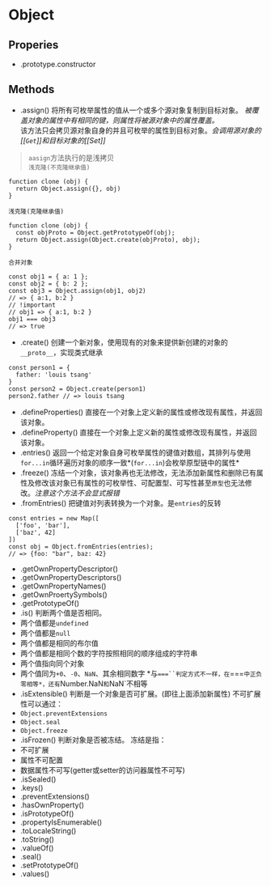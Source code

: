 # Object 
## Properies
+ .prototype.constructor
## Methods
+ .assign()
将所有可枚举属性的值从一个或多个源对象复制到目标对象。
*被覆盖对象的属性中有相同的键，则属性将被源对象中的属性覆盖。*  
该方法只会拷贝源对象自身的并且可枚举的属性到目标对象。*会调用源对象的[[`Get`]]和目标对象的[[Set]]*   
> `aasign`方法执行的是浅拷贝   
`浅克隆(不克隆继承值)`   
```
function clone (obj) {
  return Object.assign({}, obj)
}
```
`浅克隆(克隆继承值)`
```
function clone (obj) {
  const objProto = Object.getPrototypeOf(obj);
  return Object.assign(Object.create(objProto), obj);
}
```
`合并对象`    
```
const obj1 = { a: 1 };
const obj2 = { b: 2 };
const obj3 = Object.assign(obj1, obj2)
// => { a:1, b:2 }
// !important
// obj1 => { a:1, b:2 }
obj1 === obj3
// => true
```
+ .create()
创建一个新对象，使用现有的对象来提供新创建的对象的`__proto__`，实现类式继承
```
const person1 = {
  father: 'louis tsang'
}
const person2 = Object.create(person1)
person2.father // => louis tsang
```
+ .defineProperties()
直接在一个对象上定义新的属性或修改现有属性，并返回该对象。
+ .defineProperty()
直接在一个对象上定义新的属性或修改现有属性，并返回该对象。
+ .entries()
返回一个给定对象自身可枚举属性的键值对数组，其排列与使用`for...in`循环遍历对象的顺序一致*(`for...in`)会枚举原型链中的属性*
+ .freeze()
冻结一个对象，该对象再也无法修改，无法添加新属性和删除已有属性及修改该对象已有属性的可枚举性、可配置型、可写性甚至`原型`也无法修改。*注意这个方法不会显式报错*
+ .fromEntries()
把键值对列表转换为一个对象。是`entries`的反转
```
const entries = new Map([
  ['foo', 'bar'],
  ['baz', 42]
])
const obj = Object.fromEntries(entries);
// => {foo: "bar", baz: 42}
```
+ .getOwnPropertyDescriptor()
+ .getOwnPropertyDescriptors()
+ .getOwnPropertyNames()
+ .getOwnProertySymbols()
+ .getPrototypeOf()
+ .is()
判断两个值是否相同。
+ 两个值都是`undefined`
+ 两个值都是`null`
+ 两个值都是相同的布尔值
+ 两个值都是相同个数的字符按照相同的顺序组成的字符串
+ 两个值指向同个对象
+ 两个值同为`+0`、`-0`、`NaN`、其余相同数字
*与`===``判定方式不一样，在`===`中正负零相等*，还有`Number.NaN`和`NaN`不相等
+ .isExtensible()
判断是一个对象是否可扩展。(即往上面添加新属性)
不可扩展性可以通过：
+ `Object.preventExtensions`
+ `Object.seal`
+ `Object.freeze`  
+ .isFrozen()
判断对象是否被冻结。
冻结是指：
+ 不可扩展
+ 属性不可配置
+ 数据属性不可写(getter或setter的访问器属性不可写)
+ .isSealed()
+ .keys()
+ .preventExtensions()
+ .hasOwnProperty()
+ .isPrototypeOf()
+ .propertyIsEnumerable()
+ .toLocaleString()
+ .toString()
+ .valueOf()
+ .seal()
+ .setPrototypeOf()
+ .values()
